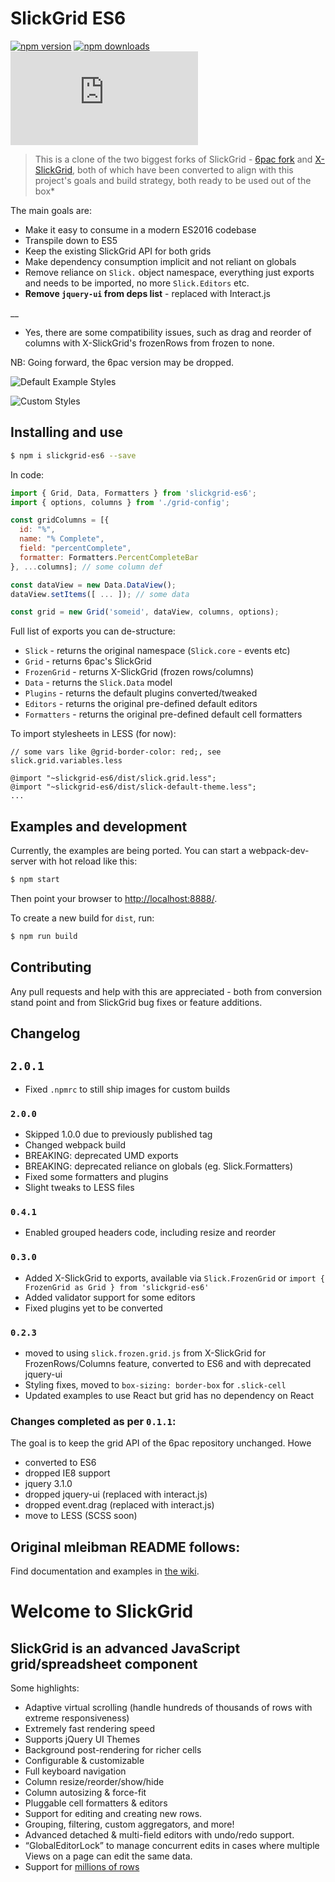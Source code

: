 # SlickGrid ES6 

[![npm version](https://img.shields.io/npm/v/slickgrid-es6.svg?style=flat-square)](https://www.npmjs.com/package/slickgrid-es6) [![npm downloads](https://img.shields.io/npm/dm/slickgrid-es6.svg?style=flat-square)](https://www.npmjs.com/package/slickgrid-es6) ![gzip size](http://img.badgesize.io/https://npmcdn.com/slickgrid-es6/dist/slick.es6.min.js?compression=gzip)

> This is a clone of the two biggest forks of SlickGrid - [6pac fork](https://github.com/6pac/SlickGrid/) and [X-SlickGrid](https://github.com/ddomingues/X-SlickGrid), both of which have been converted to align with this project's goals and build strategy, both ready to be used out of the box*  

The main goals are:

* Make it easy to consume in a modern ES2016 codebase
* Transpile down to ES5
* Keep the existing SlickGrid API for both grids
* Make dependency consumption implicit and not reliant on globals
* Remove reliance on `Slick.` object namespace, everything just exports and needs to be imported, no more `Slick.Editors` etc.
* **Remove `jquery-ui` from deps list** - replaced with Interact.js

__
 * Yes, there are some compatibility issues, such as drag and reorder of columns with X-SlickGrid's frozenRows from frozen to none.  
 
NB: Going forward, the 6pac version may be dropped.  

![Default Example Styles](https://cloud.githubusercontent.com/assets/119500/24247817/1fda096c-0fc5-11e7-94b7-e71afb520999.png)

![Custom Styles](https://cloud.githubusercontent.com/assets/119500/24247974/7436191a-0fc5-11e7-9df5-86c8c3bfdc74.png)

## Installing and use

```sh
$ npm i slickgrid-es6 --save
```

In code:

```js
import { Grid, Data, Formatters } from 'slickgrid-es6';
import { options, columns } from './grid-config';

const gridColumns = [{
  id: "%", 
  name: "% Complete", 
  field: "percentComplete", 
  formatter: Formatters.PercentCompleteBar
}, ...columns]; // some column def

const dataView = new Data.DataView();
dataView.setItems([ ... ]); // some data

const grid = new Grid('someid', dataView, columns, options);
```

Full list of exports you can de-structure:

 - `Slick` - returns the original namespace (`Slick.core` - events etc)
 - `Grid` - returns 6pac's SlickGrid
 - `FrozenGrid` - returns X-SlickGrid (frozen rows/columns)
 - `Data` - returns the `Slick.Data` model
 - `Plugins` - returns the default plugins converted/tweaked 
 - `Editors` - returns the original pre-defined default editors 
 - `Formatters` - returns the original pre-defined default cell formatters
 
To import stylesheets in LESS (for now):
```less
// some vars like @grid-border-color: red;, see slick.grid.variables.less

@import "~slickgrid-es6/dist/slick.grid.less";
@import "~slickgrid-es6/dist/slick-default-theme.less";
...
```

## Examples and development

Currently, the examples are being ported. You can start a webpack-dev-server with hot reload like this:

```sh
$ npm start
```

Then point your browser to [http://localhost:8888/](http://localhost:8888/).

To create a new build for `dist`, run:

```sh
$ npm run build
```

## Contributing

Any pull requests and help with this are appreciated - both from conversion stand point and from SlickGrid bug fixes or 
feature additions. 

## Changelog

## `2.0.1`
 
* Fixed `.npmrc` to still ship images for custom builds 

### `2.0.0`

* Skipped 1.0.0 due to previously published tag
* Changed webpack build
* BREAKING: deprecated UMD exports
* BREAKING: deprecated reliance on globals (eg. Slick.Formatters)
* Fixed some formatters and plugins
* Slight tweaks to LESS files

### `0.4.1`

* Enabled grouped headers code, including resize and reorder

### `0.3.0`

* Added X-SlickGrid to exports, available via `Slick.FrozenGrid` or `import { FrozenGrid as Grid } from 'slickgrid-es6'`
* Added validator support for some editors
* Fixed plugins yet to be converted

### `0.2.3`

* moved to using `slick.frozen.grid.js` from X-SlickGrid for FrozenRows/Columns feature, converted to ES6 and with deprecated jquery-ui
* Styling fixes, moved to `box-sizing: border-box` for `.slick-cell`
* Updated examples to use React but grid has no dependency on React

### Changes completed as per `0.1.1`:

The goal is to keep the grid API of the 6pac repository unchanged. Howe 

* converted to ES6
* dropped IE8 support
* jquery 3.1.0
* dropped jquery-ui (replaced with interact.js)
* dropped event.drag (replaced with interact.js)
* move to LESS (SCSS soon)


## Original mleibman README follows:


Find documentation and examples in [the wiki](https://github.com/mleibman/SlickGrid/wiki).

# Welcome to SlickGrid

## SlickGrid is an advanced JavaScript grid/spreadsheet component

Some highlights:

* Adaptive virtual scrolling (handle hundreds of thousands of rows with extreme responsiveness)
* Extremely fast rendering speed
* Supports jQuery UI Themes
* Background post-rendering for richer cells
* Configurable & customizable
* Full keyboard navigation
* Column resize/reorder/show/hide
* Column autosizing & force-fit
* Pluggable cell formatters & editors
* Support for editing and creating new rows.
* Grouping, filtering, custom aggregators, and more!
* Advanced detached & multi-field editors with undo/redo support.
* “GlobalEditorLock” to manage concurrent edits in cases where multiple Views on a page can edit the same data.
* Support for [millions of rows](http://stackoverflow.com/a/2569488/1269037)
